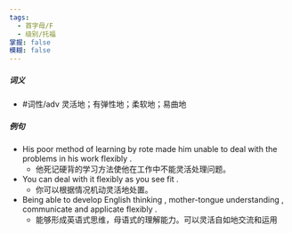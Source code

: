 ```yaml
---
tags:
  - 首字母/F
  - 级别/托福
掌握: false
模糊: false
---
```

##### 词义
- #词性/adv  灵活地；有弹性地；柔软地；易曲地
##### 例句
- His poor method of learning by rote made him unable to deal with the problems in his work flexibly .
	- 他死记硬背的学习方法使他在工作中不能灵活处理问题。
- You can deal with it flexibly as you see fit .
	- 你可以根据情况机动灵活地处置。
- Being able to develop English thinking , mother-tongue understanding , communicate and applicate flexibly .
	- 能够形成英语式思维，母语式的理解能力。可以灵活自如地交流和运用
